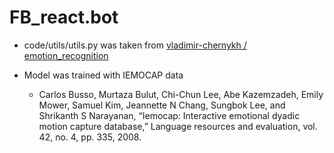 # FB_react.bot

- code/utils/utils.py was taken from <a href="https://github.com/vladimir-chernykh/emotion_recognition/tree/cb91033ef138426cb860c83acb5b56ba1d9db418">vladimir-chernykh
/
emotion_recognition</a>

- Model was trained with IEMOCAP data
  - Carlos Busso, Murtaza Bulut, Chi-Chun Lee, Abe Kazemzadeh, Emily Mower, Samuel Kim, Jeannette N Chang, Sungbok Lee, and Shrikanth S Narayanan, “Iemocap: Interactive emotional dyadic motion capture
database,” Language resources and evaluation, vol. 42, no. 4, pp. 335, 2008.
